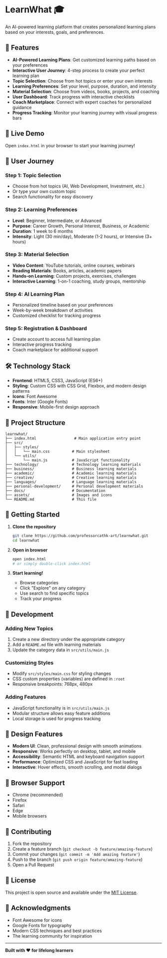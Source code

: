 # LearnWhat 🎓

An AI-powered learning platform that creates personalized learning plans based on your interests, goals, and preferences.

## 🌟 Features

- **AI-Powered Learning Plans**: Get customized learning paths based on your preferences
- **Interactive User Journey**: 4-step process to create your perfect learning plan
- **Topic Selection**: Choose from hot topics or enter your own interests
- **Learning Preferences**: Set your level, purpose, duration, and intensity
- **Material Selection**: Choose from videos, books, projects, and coaching
- **User Dashboard**: Track progress with interactive checklists
- **Coach Marketplace**: Connect with expert coaches for personalized guidance
- **Progress Tracking**: Monitor your learning journey with visual progress bars

## 🚀 Live Demo

Open `index.html` in your browser to start your learning journey!

## 🎯 User Journey

### Step 1: Topic Selection
- Choose from hot topics (AI, Web Development, Investment, etc.)
- Or type your own custom topic
- Search functionality for easy discovery

### Step 2: Learning Preferences
- **Level**: Beginner, Intermediate, or Advanced
- **Purpose**: Career Growth, Personal Interest, Business, or Academic
- **Duration**: 1 week to 6 months
- **Intensity**: Light (30 min/day), Moderate (1-2 hours), or Intensive (3+ hours)

### Step 3: Material Selection
- **Video Content**: YouTube tutorials, online courses, webinars
- **Reading Materials**: Books, articles, academic papers
- **Hands-on Learning**: Custom projects, exercises, challenges
- **Interactive Learning**: 1-on-1 coaching, study groups, mentorship

### Step 4: AI Learning Plan
- Personalized timeline based on your preferences
- Week-by-week breakdown of activities
- Customized checklist for tracking progress

### Step 5: Registration & Dashboard
- Create account to access full learning plan
- Interactive progress tracking
- Coach marketplace for additional support

## 🛠️ Technology Stack

- **Frontend**: HTML5, CSS3, JavaScript (ES6+)
- **Styling**: Custom CSS with CSS Grid, Flexbox, and modern design patterns
- **Icons**: Font Awesome
- **Fonts**: Inter (Google Fonts)
- **Responsive**: Mobile-first design approach

## 📁 Project Structure

```
learnwhat/
├── index.html                 # Main application entry point
├── src/
│   ├── styles/
│   │   └── main.css          # Main stylesheet
│   └── utils/
│       └── main.js           # JavaScript functionality
├── technology/               # Technology learning materials
├── business/                 # Business learning materials
├── academic/                 # Academic learning materials
├── creative/                 # Creative learning materials
├── languages/                # Language learning materials
├── personal-development/     # Personal development materials
├── docs/                     # Documentation
├── assets/                   # Images and icons
└── README.md                 # This file
```

## 🎯 Getting Started

1. **Clone the repository**
   ```bash
   git clone https://github.com/professorcathk-art/learnwhat.git
   cd learnwhat
   ```

2. **Open in browser**
   ```bash
   open index.html
   # or simply double-click index.html
   ```

3. **Start learning!**
   - Browse categories
   - Click "Explore" on any category
   - Use search to find specific topics
   - Track your progress

## 🔧 Development

### Adding New Topics

1. Create a new directory under the appropriate category
2. Add a `README.md` file with learning materials
3. Update the category data in `src/utils/main.js`

### Customizing Styles

- Modify `src/styles/main.css` for styling changes
- CSS custom properties (variables) are defined in `:root`
- Responsive breakpoints: 768px, 480px

### Adding Features

- JavaScript functionality is in `src/utils/main.js`
- Modular structure allows easy feature additions
- Local storage is used for progress tracking

## 🎨 Design Features

- **Modern UI**: Clean, professional design with smooth animations
- **Responsive**: Works perfectly on desktop, tablet, and mobile
- **Accessibility**: Semantic HTML and keyboard navigation support
- **Performance**: Optimized CSS and JavaScript for fast loading
- **Interactive**: Hover effects, smooth scrolling, and modal dialogs

## 📱 Browser Support

- Chrome (recommended)
- Firefox
- Safari
- Edge
- Mobile browsers

## 🤝 Contributing

1. Fork the repository
2. Create a feature branch (`git checkout -b feature/amazing-feature`)
3. Commit your changes (`git commit -m 'Add amazing feature'`)
4. Push to the branch (`git push origin feature/amazing-feature`)
5. Open a Pull Request

## 📄 License

This project is open source and available under the [MIT License](LICENSE).

## 🙏 Acknowledgments

- Font Awesome for icons
- Google Fonts for typography
- Modern CSS techniques and best practices
- The learning community for inspiration

---

**Built with ❤️ for lifelong learners**
